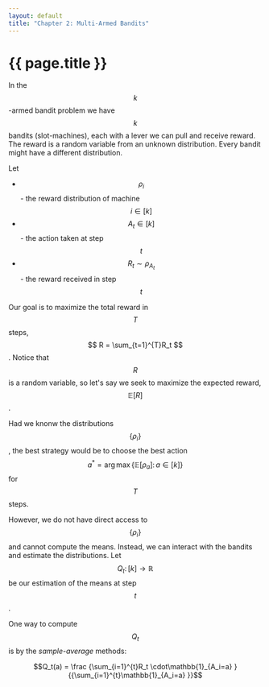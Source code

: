 ```yaml
---
layout: default
title: "Chapter 2: Multi-Armed Bandits"
---
```


# {{ page.title }}

In the $$k$$-armed bandit problem we have $$k$$
bandits (slot-machines), each with a lever
we can pull and receive reward. The reward is a random variable
from an unknown distribution. Every bandit might have 
a different distribution.

Let 
- $$\rho_i$$ - the reward distribution of machine $$i\in[k]$$
- $$A_t\in[k]$$ - the action taken at step $$t$$
- $$R_t \sim \rho_{A_t}$$ - the reward received in step $$t$$

Our goal is to maximize the total reward in $$T$$ steps,
$$ R = \sum_{t=1}^{T}R_t $$. Notice that $$R$$ is a random variable,
so let's say we seek to maximize the expected reward, $$\mathbb{E}[R]$$.

Had we knonw the distributions $$\{\rho_i\}$$,
the best strategy would be to choose the best action
$$a^* = \arg\max \{\mathbb{E}[\rho_a] \colon a\in [k]\}$$ 
for $$T$$ steps.

However, we do not have direct access to $$\{\rho_i\}$$ and cannot
compute the means. Instead, we can interact with the bandits and
estimate the distributions.
Let $$Q_t\colon[k]\to\mathbb{R}$$ be our estimation of the means
at step $$t$$.

One way to compute $$Q_t$$ is by the *sample-average* methods:
```math
Q_t(a)
=
\frac
{\sum_{i=1}^{t}R_t \cdot\mathbb{1}_{A_i=a} }
{{\sum_{i=1}^{t}\mathbb{1}_{A_i=a} }}
```